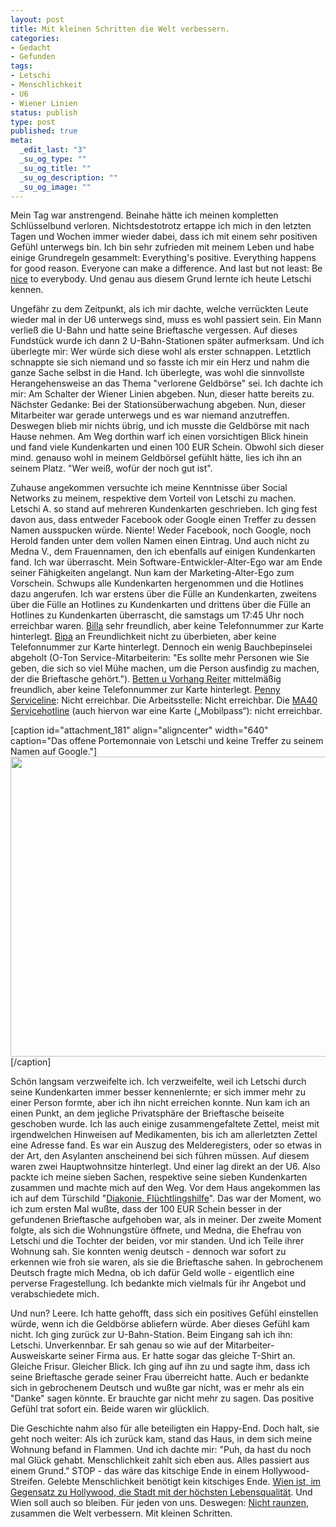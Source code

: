 ```yaml
---
layout: post
title: Mit kleinen Schritten die Welt verbessern.
categories:
- Gedacht
- Gefunden
tags:
- Letschi
- Menschlichkeit
- U6
- Wiener Linien
status: publish
type: post
published: true
meta:
  _edit_last: "3"
  _su_og_type: ""
  _su_og_title: ""
  _su_og_description: ""
  _su_og_image: ""
---
```

Mein Tag war anstrengend. Beinahe hätte ich meinen kompletten Schlüsselbund verloren. Nichtsdestotrotz ertappe ich mich in den letzten Tagen und Wochen immer wieder dabei, dass ich mit einem sehr positiven Gefühl unterwegs bin. Ich bin sehr zufrieden mit meinem Leben und habe einige Grundregeln gesammelt: Everything's positive. Everything happens for good reason. Everyone can make a difference. And last but not least: Be [nice](http://www.theniceblog.com/) to everybody. Und genau aus diesem Grund lernte ich heute Letschi kennen.

Ungefähr zu dem Zeitpunkt, als ich mir dachte, welche verrückten Leute wieder mal in der U6 unterwegs sind, muss es wohl passiert sein. Ein Mann verließ die U-Bahn und hatte seine Brieftasche vergessen. Auf dieses Fundstück wurde ich dann 2 U-Bahn-Stationen später aufmerksam. Und ich überlegte mir: Wer würde sich diese wohl als erster schnappen. Letztlich schnappte sie sich niemand und so fasste ich mir ein Herz und nahm die ganze Sache selbst in die Hand. Ich überlegte, was wohl die sinnvollste Herangehensweise an das Thema "verlorene Geldbörse" sei. Ich dachte ich mir: Am Schalter der Wiener Linien abgeben. Nun, dieser hatte bereits zu. Nächster Gedanke: Bei der Stationsüberwachung abgeben. Nun, dieser Mitarbeiter war gerade unterwegs und es war niemand anzutreffen. Deswegen blieb mir nichts übrig, und ich musste die Geldbörse mit nach Hause nehmen. Am Weg dorthin warf ich einen vorsichtigen Blick hinein und fand viele Kundenkarten und einen 100 EUR Schein. Obwohl sich dieser mind. genauso wohl in meinem Geldbörsel gefühlt hätte, lies ich ihn an seinem Platz. "Wer weiß, wofür der noch gut ist".

Zuhause angekommen versuchte ich meine Kenntnisse über Social Networks zu meinem, respektive dem Vorteil von Letschi zu machen. Letschi A. so stand auf mehreren Kundenkarten geschrieben. Ich ging fest davon aus, dass entweder Facebook oder Google einen Treffer zu dessen Namen ausspucken würde. Niente! Weder Facebook, noch Google, noch Herold fanden unter dem vollen Namen einen Eintrag. Und auch nicht zu Medna V., dem Frauennamen, den ich ebenfalls auf einigen Kundenkarten fand. Ich war überrascht. Mein Software-Entwickler-Alter-Ego war am Ende seiner Fähigkeiten angelangt. Nun kam der Marketing-Alter-Ego zum Vorschein. Schwups alle Kundenkarten hergenommen und die Hotlines dazu angerufen. Ich war erstens über die Fülle an Kundenkarten, zweitens über die Fülle an Hotlines zu Kundenkarten und drittens über die Fülle an Hotlines zu Kundenkarten überrascht, die samstags um 17:45 Uhr noch erreichbar waren. [Billa](http://www.billa.at/Layouts/dd_bi_subseite2008.aspx?pageId=123539&folderid=3700) sehr freundlich, aber keine Telefonnummer zur Karte hinterlegt. [Bipa](http://news.bipa.at/Metanavigation/Kontakt/_Kontakt/bpms_Content.aspx) an Freundlichkeit nicht zu überbieten, aber keine Telefonnummer zur Karte hinterlegt. Dennoch ein wenig Bauchbepinselei abgeholt (O-Ton Service-Mitarbeiterin: "Es sollte mehr Personen wie Sie geben, die sich so viel Mühe machen, um die Person ausfindig zu machen, der die Brieftasche gehört."). [Betten u Vorhang Reiter](http://www.reiter.eu/navigation/cms,id,45,nodeid,45,_language,de.html) mittelmäßig freundlich, aber keine Telefonnummer zur Karte hinterlegt. [Penny Serviceline](http://www.penny.at/Layouts/pe_Default.aspx?folderId=109159&amp;pageId=1050689): Nicht erreichbar. Die Arbeitsstelle: Nicht erreichbar. Die [MA40 Servicehotline](http://www.wien.gv.at/gesundheit/leistungen/servicetelefon.html) (auch hiervon war eine Karte („Mobilpass“): nicht erreichbar.

[caption id="attachment_181" align="aligncenter" width="640" caption="Das offene Portemonnaie von Letschi und keine Treffer zu seinem Namen auf Google."]<img src="http://johannes.nagl.name/wp-content/uploads/2011/06/picplz_20110625_00002747825_original-640x480.jpg" alt="" title="Das offene Portemonnaie von Letschi" width="640" height="480" class="size-medium wp-image-181" />[/caption]

Schön langsam verzweifelte ich. Ich verzweifelte, weil ich Letschi durch seine Kundenkarten immer besser kennenlernte; er sich immer mehr zu einer Person formte, aber ich ihn nicht erreichen konnte. Nun kam ich an einen Punkt, an dem jegliche Privatsphäre der Brieftasche beiseite geschoben wurde. Ich las auch einige zusammengefaltete Zettel, meist mit irgendwelchen Hinweisen auf Medikamenten, bis ich am allerletzten Zettel eine Adresse fand. Es war ein Auszug des Melderegisters, oder so etwas in der Art, den Asylanten anscheinend bei sich führen müssen. Auf diesem waren zwei Hauptwohnsitze hinterlegt. Und einer lag direkt an der U6. Also packte ich meine sieben Sachen, respektive seine sieben Kundenkarten zusammen und machte mich auf den Weg. Vor dem Haus angekommen las ich auf dem Türschild "[Diakonie, Flüchtlingshilfe](http://fluechtlingsdienst.diakonie.at/goto/de/was/Beratung/beratungsstelle-wien/besondere-aktivit__ten)". Das war der Moment, wo ich zum ersten Mal wußte, dass der 100 EUR Schein besser in der gefundenen Brieftasche aufgehoben war, als in meiner. Der zweite Moment folgte, als sich die Wohnungstüre öffnete, und Medna, die Ehefrau von Letschi und die Tochter der beiden, vor mir standen. Und ich Teile ihrer Wohnung sah. Sie konnten wenig deutsch - dennoch war sofort zu erkennen wie froh sie waren, als sie die Brieftasche sahen. In gebrochenem Deutsch fragte mich Medna, ob ich dafür Geld wolle - eigentlich eine perverse Fragestellung. Ich bedankte mich vielmals für ihr Angebot und verabschiedete mich.

Und nun? Leere. Ich hatte gehofft, dass sich ein positives Gefühl einstellen würde, wenn ich die Geldbörse abliefern würde. Aber dieses Gefühl kam nicht. Ich ging zurück zur U-Bahn-Station. Beim Eingang sah ich ihn: Letschi. Unverkennbar. Er sah genau so wie auf der Mitarbeiter-Ausweiskarte seiner Firma aus. Er hatte sogar das gleiche T-Shirt an. Gleiche Frisur. Gleicher Blick. Ich ging auf ihn zu und sagte ihm, dass ich seine Brieftasche gerade seiner Frau überreicht hatte. Auch er bedankte sich in gebrochenem Deutsch und wußte gar nicht, was er mehr als ein "Danke" sagen könnte. Er brauchte gar nicht mehr zu sagen. Das positive Gefühl trat sofort ein. Beide waren wir glücklich.

Die Geschichte nahm also für alle beteiligten ein Happy-End. Doch halt, sie geht noch weiter: Als ich zurück kam, stand das Haus, in dem sich meine Wohnung befand in Flammen. Und ich dachte mir: "Puh, da hast du noch mal Glück gehabt. Menschlichkeit zahlt sich eben aus. Alles passiert aus einem Grund." STOP - das wäre das kitschige Ende in einem Hollywood-Streifen. Gelebte Menschlichkeit benötigt kein kitschiges Ende. [Wien ist, im Gegensatz zu Hollywood, die Stadt mit der höchsten Lebensqualität](http://www.mercer.ch/press-releases/1345300). Und Wien soll auch so bleiben. Für jeden von uns. Deswegen: [Nicht raunzen](http://nichtraunzen.tumblr.com/), zusammen die Welt verbessern. Mit kleinen Schritten.
